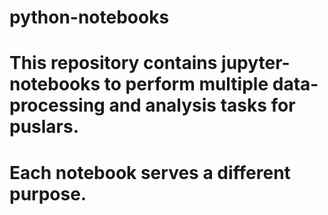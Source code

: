 # python-notebooks

# This repository contains jupyter-notebooks to perform multiple data-processing and analysis tasks for puslars. 
# Each notebook serves a different purpose.
